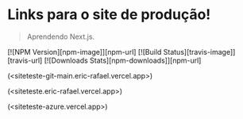 # Links para o site de produção!
> Aprendendo Next.js.

[![NPM Version][npm-image]][npm-url]
[![Build Status][travis-image]][travis-url]
[![Downloads Stats][npm-downloads]][npm-url]

(<siteteste-git-main.eric-rafael.vercel.app>)

(<siteteste.eric-rafael.vercel.app>)

(<siteteste-azure.vercel.app>)
